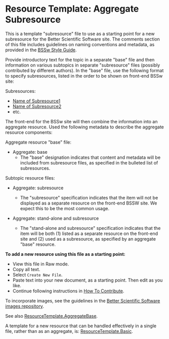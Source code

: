# Resource Template: Aggregate Subresource

This is a template "subresource" file to use as a starting point for a new subresource for the Better Scientific Software site.  The comments section of this file includes guidelines on naming conventions and metadata, as provided in the [BSSw Style Guide](../StyleGuide.md).

Provide introductory text for the topic in a separate "base" file and then information on various subtopics in separate "subresource" files (possibly contributed by different authors).  In the "base" file, use the following format to specify subresources, listed in the order to be shown on front-end BSSw site:

Subresources:
- [Name of Subresource1](CuratedContent/SubresourceFile1.md)
- [Name of Subresource2](CuratedContent/SubresourceFile2.md)
- etc.

The front-end for the BSSw site will then combine the information into an aggregate resource.  Used the following metadata to describe the aggregate resource components:

Aggregate resource "base" file:  
- Aggregate: base
   - The "base" designation indicates that content and metadata will be included from subresource files, as specified in the bulleted list of subresources.

Subtopic resource files:
- Aggregate: subresource
  - The "subresource" specification indicates that the item will not be displayed as a separate resource on the front-end BSSW site.  We expect this to be the most common usage.  

- Aggregate: stand-alone and subresource
   - The "stand-alone and subresource" specification indicates that the item will be both (1) listed as a separate resource on the front-end site and (2) used as a subresource, as specified by an aggregate "base" resource.

**To add a new resource using this file as a starting point:**
- View this file in Raw mode.
- Copy all text.
- Select `Create New File`.
- Paste text into your new document, as a starting point. Then edit as you like.
- Continue following instructions in [How To Contribute](../HowToContribute.md).

To incorporate images, see the guidelines in the [Better Scientific Software images repository](https://github.com/betterscientificsoftware/images/blob/master/README.md).

See also [ResourceTemplate.AggregateBase](ResourceTemplate.AggregateBase.md).

A template for a new resource that can be handled effectively in a single file, rather than as an aggregate, is:
[ResourceTemplate.Basic](ResourceTemplate.Basic.md).

<!---
Publish: no
Categories: specify 1 or more categories
Topics: specify 1 or more topics (corresponding to each category)
Tags: bssw-internal
Level: specify level of content
Prerequisites: specify prerequisites
Aggregate: subresource
--->

<!---
Please follow these guidelines for naming resources and files. Be sure to include metadata with each entry, as this will be used to organize content, provide filters, and support searches on the BSSW site.

Resource Name:
    Brief, essential words only, nothing extra
    For curated content: Follow name of content (e.g., title of book, article, event, site)
    Filename: Same as resource name, adding the suffix ".md" to indicate a Markdown file
        No spaces
        Cap for first letter of each word
        Abbreviations:
            Apps = Applications
            Cse = CSE = Computational Science and Engineering
            Devpt = Development
            Eng = Engineering
            Hpc = HPC = High-Performance Computing
            Perf = Performance
            Sw = Software
            etc.
        Example filename: MyNewArticleTopic.md
            
Resource Deck:
    One-sentence resource description (limited length, appears in header area of frontend)
    
Resource Description:
    Concise paragraph explaining resource from the perspective of the CSE community
    Image file (e.g., logo) - optional (encouraged when this exists)

Contributor:
    Name(s) of contributor(s), hyperlinked to GitHub profile(s)

Metadata: Include metadata as formatted comments at the end of the file
    Publish: Publish on the BSSw front-end site?
    Categories: Specify 1 or more categories (primary display via BSSW website)
    Topics: Specify 1 or more topics (visible filters via BSSw website)
    Tags: Specify additional tags as keywords for searches (optional)
    Level: Specify level of content
    Prerequisites: Specify any assumed knowledge on the BSSw site (usually Level 0 and Level 1 BSSw docs)
    Aggregate: Optional info for aggregating content to define a more complex resource

Each aspect of metadata is described below.

Publish: Publish on the BSSw front-end site?
Publish: Yes
Publish: No

Categories: [Primary display via BSSw website interface]

[BSSw curators may add/revise categories as needed over time.]

- Planning
- Development
- Performance
- Reliability
- Collaboration
- Skills

#### Topics: Visible filters via BSSw website interface
- All categories and also finer grain topics within categories
 [Topics: 4-7 per category: family of topics that make sense together. BSSw curators may add/revise topics as needed over time.]

 - **Planning**
     - Software engineering
     - Requirements
     - Design
     - Software interoperability
 - **Development**
     - Documentation
     - Configuration and builds
     - Revision control
     - Release and deployment
     - Issue tracking
     - Programming languages
     - Development tools
     - Refactoring
 - **Performance**
     - High-performance computing (HPC)
     - Performance at leadership computing facilities
     - Performance portability
 - **Reliability**
     - Testing
     - Continuous integration testing
     - Reproducibility
     - Debugging
 - **Collaboration**
     - Projects and organizations
     - Strategies for more effective teams
     - Funding sources and programs
     - Software publishing and citation
     - Licensing
     - Discussion and question sites
     - Conferences and workshops
 - **Skills**
     - Personal productivity and sustainability
     - Online learning

Tags: [optional additional keywords for searches]

 [under revision -- not currently used]

Levels: Specify level of detail and depth of content

    Level 0: BSSw WhatIs document
    Level 1: BSSw HowTo document (or equivalent level of detail)
    Level 2: More detailed content, beginner or intermediate levels
    Level 3: Advanced content

Prerequisites: Specify files for any assumed knowledge on the BSSW site (usually Level 0 and Level1 BSSw docs)

    - Most prerequisites are specified automatically according to Topics. In this case, use:
       - Prerequisites: default
    - Specify additional prerequisites only for information not already covered by Topics.
       - Prerequisites: filename1.md, filename2.md, etc.

Aggregate:

    Optional info for aggregating content to define a more complex resource
    Aggregate: base (to specify the base of an aggregate resources)
       - The "base" designation indicates that content and metadata will be included from specified subresource files.  See the file [ResourceTemplate.AggregateBase.md](ResourceTemplate.AggregateBase.md) for an example "base" file.

    Aggregate: subresource (to specify a subresource for an aggregate resource)

     - The "subresource" specification indicates that the item will not be displayed as a separate resource on the front-end BSSW site.  We expect this to be the most common usage.  However, omitting this subresource designation will enable the item to be both (1) listed as a separate resource on the front-end site and (2) used as a subresource in the aggregate.

--->
